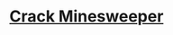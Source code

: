 # [Crack Minesweeper](https://cs.unibuc.ro/~crusu/re/Reverse%20Engineering%20(RE)%20-%20Lab%20session%200x05.pdf)